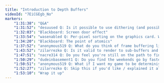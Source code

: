```yaml
---
title: "Introduction to Depth Buffers"
videoId: "7EiCGEgb_No"
markers:
    "1:31:38": "Q&A"
    "1:31:52": "desuused Q: Is it possible to use dithering (and possibly post-processing and super-resolution) for order independent transparency?"
    "1:32:03": "Blackboard: Screen door effect"
    "1:33:54": "wasenabled Q: Per-pixel sorting on the graphics card. What, if any, software control is available via shaders, or is this just a hardware optimization that some graphics cards do behind the scenes to handle the opacity issue without a pre-filtered Z-buffer?"
    "1:34:20": "Blackboard: The point of atomics"
    "1:37:52": "anonymous519 Q: What do you think of frame buffering like Vulkan's mailbox present mode to decouple the game update rate from the display device's refresh rate? You can render as many frames as you want, but only the most recently rendered frame is swapped in on vertical retrace"
    "1:43:52": "zilarrezko Q: Is it valid to render to sub-buffers and then render those sub-buffers to the back buffer so as to be able to render more than one sub-buffer at a time?"
    "1:47:51": "nacre314 Q: Do you feel you're still on the path to finishing the game in 600-ish episodes?"
    "1:50:29": "dudeinbasement1 Q: Do you find the weekends go by faster with streaming on them? And you have more time for 1935?"
    "1:50:51": "anonymous519 Q: What if I want my game to be deterministic, or what if my game does physics calculations and I need to update at a fixed rate for stability. Different people have different monitors with different refresh rates. Most people seem to then interpolate but this adds latency. Isn't mailboxing the better approach in this situation?"
    "1:52:27": "zilarrezko Q: Skip this if you'd like / explained it already: Could you explain Z-fighting and solving it as a problem?"
    "1:53:10": "Wrap it up"
---
```

